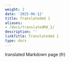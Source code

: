 ```yaml
---
weight: 2
date: '2025-06-12'
title: Translatedmd 1
aliases:
- /docs/translatedMd_1/
description: ''
linkTitle: Translatedmd 1
type: docs
---
```


translated Markdown page (fr)
